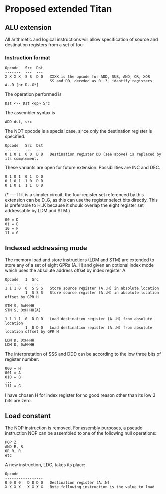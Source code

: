 # Proposed extended Titan #

## ALU extension ##

All arithmetic and logical instructions will allow specification of source and destination
registers from a set of four.

### Instruction format ###

    Opcode   Src  Dst
    -------  ---  ---
    X X X X  S S  D D   XXXX is the opcode for ADD, SUB, AND, OR, XOR
                        SS and DD, decoded as 0..3, identify registers A..D [or D..G*]

The operation performed is

    Dst <-- Dst <op> Src

The assembler syntax is

    ADD dst, src

The NOT opcode is a special case, since only the destination register is specified.

    Opcode   Src  Dst
    -------  ---  ---
    0 1 0 1  0 0  D D   Destination register DD (see above) is replaced by its complement.

These variants are open for future extension. Possibilities are INC and DEC.

    0 1 0 1  0 1  D D
    0 1 0 1  1 0  D D
    0 1 0 1  1 1  D D

(* --- If it is a simpler circuit, the four register set referenced by this extension
can be D..G, as this can use the register select bits directly. This is preferable to
H..K because it should overlap the eight register set addressable by LDM and STM.)

    00 = D
    01 = E
    10 = F
    11 = G

## Indexed addressing mode ##

The memory load and store instructions (LDM and STM) are extended to store any of a set of eight
GPRs (A..H) and given an optional index mode which uses the absolute address offset by index
register A.

    Opcode   I  Src
    -------  -  -----
    1 1 1 0  0  S S S   Store source register (A..H) in absolute location
             1  S S S   Store source register (A..H) in absolute location offset by GPR H

    STM S, 0xHHHH
    STM S, 0xHHHH[A]

    1 1 1 1  0  D D D   Load destination register (A..H) from absolute location
             1  D D D   Load destination register (A..H) from absolute location offset by GPR H

    LDM D, 0xHHHH
    LDM D, 0xHHHH

The interpretation of SSS and DDD can be according to the low three bits of register number:

    000 = H
    001 = A
    010 = B
    ...
    111 = G

I have chosen H for index register for no good reason other than its low 3 bits are zero.


## Load constant ##

The NOP instruction is removed. For assembly purposes, a pseudo instruction NOP can be assembled
to one of the following null operations:

    POP Z
    AND R, R
    OR R, R
    etc

A new instruction, LDC, takes its place:

    Opcode
    -----------------
    0 0 0 0   D D D D   Destination register (A..N)
    X X X X   X X X X   Byte following instruction is the value to load
